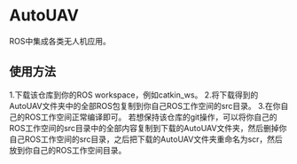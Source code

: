 # AutoUAV
ROS中集成各类无人机应用。

## 使用方法
1.下载该仓库到你的ROS workspace，例如catkin_ws。
2.将下载得到的AutoUAV文件夹中的全部ROS包复制到你自己ROS工作空间的src目录。
3.在你自己的ROS工作空间正常编译即可。
若想保持该仓库的git操作，可以将你自己的ROS工作空间的src目录中的全部内容复制到下载的AutoUAV文件夹，然后删掉你自己ROS工作空间的src目录，之后把下载的AutoUAV文件夹重命名为scr，然后放到你自己的ROS工作空间目录。